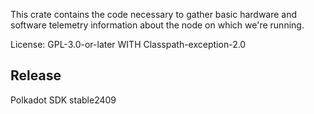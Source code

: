 This crate contains the code necessary to gather basic hardware
and software telemetry information about the node on which we're running.

License: GPL-3.0-or-later WITH Classpath-exception-2.0


## Release

Polkadot SDK stable2409
